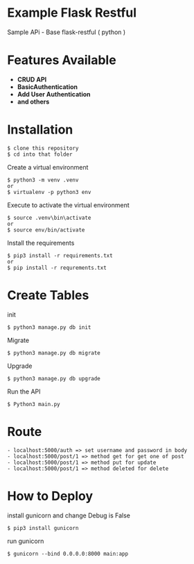 # Example Flask Restful

Sample APi - Base flask-restful ( python )

# Features Available

* **CRUD API**
* **BasicAuthentication**
* **Add User Authentication**
* **and others**

# Installation

    $ clone this repository
    $ cd into that folder

Create a virtual environment

    $ python3 -m venv .venv
    or
    $ virtualenv -p python3 env

Execute to activate the virtual environment

    $ source .venv\bin\activate
    or
    $ source env/bin/activate

Install the requirements

    $ pip3 install -r requirements.txt
    or
    $ pip install -r requrements.txt

# Create Tables

init

    $ python3 manage.py db init

Migrate

    $ python3 manage.py db migrate

Upgrade

    $ python3 manage.py db upgrade

Run the API

    $ Python3 main.py
# Route
    - localhost:5000/auth => set username and password in body
    - localhost:5000/post/1 => method get for get one of post
    - localhost:5000/post/1 => method put for update
    - localhost:5000/post/1 => method deleted for delete
    
# How to Deploy

install gunicorn and change Debug is False

    $ pip3 install gunicorn

run gunicorn

    $ gunicorn --bind 0.0.0.0:8000 main:app
   
  

